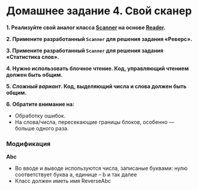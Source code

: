 # Домашнее задание 4. Свой сканер

**1. Реализуйте свой аналог класса [Scanner](https://docs.oracle.com/en/java/javase/11/docs/api/java.base/java/util/Scanner.html)
на основе [Reader](https://docs.oracle.com/en/java/javase/11/docs/api/java.base/java/io/Reader.html).**

**2. Примените разработанный `Scanner` для решения задания «Реверс».**

**3. Примените разработанный `Scanner` для решения задания «Статистика слов».**

**4. Нужно использовать блочное чтение. Код, управляющий чтением должен быть общим.**

**5. *Сложный вариант*. Код, выделяющий числа и слова должен быть общим.**

**6. Обратите внимание на:**

* Обработку ошибок.
* На слова/числа, пересекающие границы блоков, особенно — больше одного раза.

### Модификация

**Abc**

* Во вводе и выводе используются числа, записаные буквами: нулю соответствует буква a, единице – b и так далее
* Класс должен иметь имя ReverseAbc
